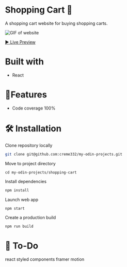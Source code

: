 # Shopping Cart 🛒
A shopping cart website for buying shopping carts.

![GIF of website]()

[▶ Live Preview](https://creme332.github.io/my-odin-projects/shopping-cart/build/)

# Built with
- React
# 🚀Features
- Code coverage 100%



# 🛠 Installation
Clone repository locally
```bash
git clone git@github.com:creme332/my-odin-projects.git
```
Move to project directory
```
cd my-odin-projects/shopping-cart
```
Install dependencies
```bash
npm install
```
Launch web app  
```bash
npm start
```
Create a production build
```bash
npm run build
```

# 🔨 To-Do
react styled components
framer motion

